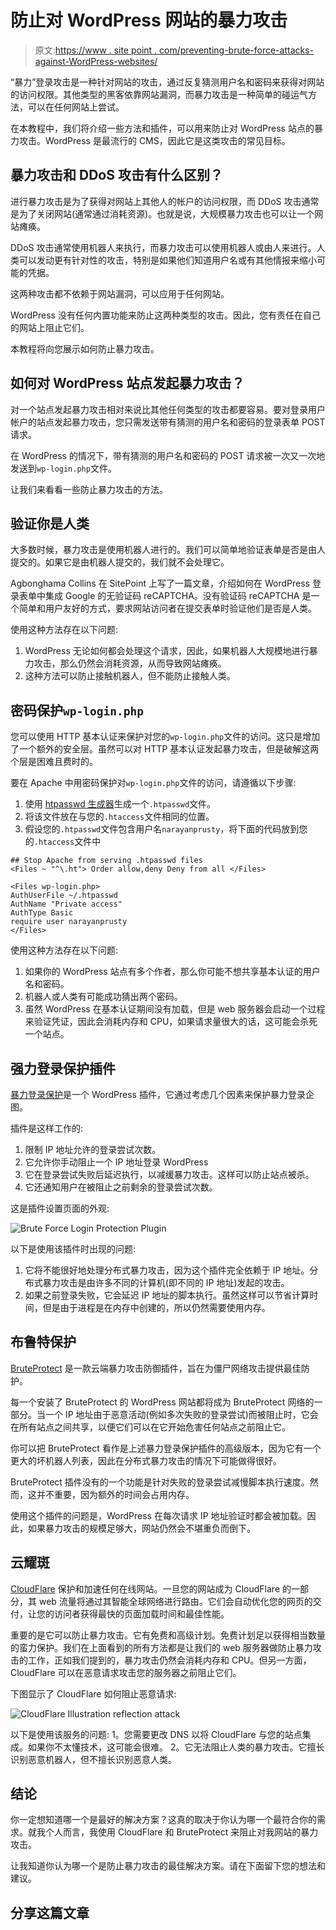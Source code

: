 # 防止对 WordPress 网站的暴力攻击

> 原文:[https://www . site point . com/preventing-brute-force-attacks-against-WordPress-websites/](https://www.sitepoint.com/preventing-brute-force-attacks-against-wordpress-websites/)

“暴力”登录攻击是一种针对网站的攻击，通过反复猜测用户名和密码来获得对网站的访问权限。其他类型的黑客依靠网站漏洞，而暴力攻击是一种简单的碰运气方法，可以在任何网站上尝试。

在本教程中，我们将介绍一些方法和插件，可以用来防止对 WordPress 站点的暴力攻击。WordPress 是最流行的 CMS，因此它是这类攻击的常见目标。

## 暴力攻击和 DDoS 攻击有什么区别？

进行暴力攻击是为了获得对网站上其他人的帐户的访问权限，而 DDoS 攻击通常是为了关闭网站(通常通过消耗资源)。也就是说，大规模暴力攻击也可以让一个网站瘫痪。

DDoS 攻击通常使用机器人来执行，而暴力攻击可以使用机器人或由人来进行。人类可以发动更有针对性的攻击，特别是如果他们知道用户名或有其他情报来缩小可能的凭据。

这两种攻击都不依赖于网站漏洞，可以应用于任何网站。

WordPress 没有任何内置功能来防止这两种类型的攻击。因此，您有责任在自己的网站上阻止它们。

本教程将向您展示如何防止暴力攻击。

## 如何对 WordPress 站点发起暴力攻击？

对一个站点发起暴力攻击相对来说比其他任何类型的攻击都要容易。要对登录用户帐户的站点发起暴力攻击，您只需发送带有猜测的用户名和密码的登录表单 POST 请求。

在 WordPress 的情况下，带有猜测的用户名和密码的 POST 请求被一次又一次地发送到`wp-login.php`文件。

让我们来看看一些防止暴力攻击的方法。

## 验证你是人类

大多数时候，暴力攻击是使用机器人进行的。我们可以简单地验证表单是否是由人提交的。如果它是由机器人提交的，我们就不会处理它。

Agbonghama Collins 在 SitePoint 上写了一篇文章，介绍如何在 WordPress 登录表单中集成 Google 的无验证码 reCAPTCHA。没有验证码 reCAPTCHA 是一个简单和用户友好的方式，要求网站访问者在提交表单时验证他们是否是人类。

使用这种方法存在以下问题:

1.  WordPress 无论如何都会处理这个请求，因此，如果机器人大规模地进行暴力攻击，那么仍然会消耗资源，从而导致网站瘫痪。
2.  这种方法可以防止接触机器人，但不能防止接触人类。

## 密码保护`wp-login.php`

您可以使用 HTTP 基本认证来保护对您的`wp-login.php`文件的访问。这只是增加了一个额外的安全层。虽然可以对 HTTP 基本认证发起暴力攻击，但是破解这两个层是困难且费时的。

要在 Apache 中用密码保护对`wp-login.php`文件的访问，请遵循以下步骤:

1.  使用 [htpasswd 生成器](http://www.htaccesstools.com/htpasswd-generator/)生成一个`.htpasswd`文件。
2.  将该文件放在与您的`.htaccess`文件相同的位置。
3.  假设您的`.htpasswd`文件包含用户名`narayanprusty`，将下面的代码放到您的`.htaccess`文件中

```
## Stop Apache from serving .htpasswd files
<Files ~ "^\.ht"> Order allow,deny Deny from all </Files>

<Files wp-login.php>
AuthUserFile ~/.htpasswd
AuthName "Private access"
AuthType Basic
require user narayanprusty
</Files>
```

使用这种方法存在以下问题:

1.  如果你的 WordPress 站点有多个作者，那么你可能不想共享基本认证的用户名和密码。
2.  机器人或人类有可能成功猜出两个密码。
3.  虽然 WordPress 在基本认证期间没有加载，但是 web 服务器会启动一个过程来验证凭证，因此会消耗内存和 CPU，如果请求量很大的话，这可能会杀死一个站点。

## 强力登录保护插件

[暴力登录保护](https://wordpress.org/plugins/brute-force-login-protection/)是一个 WordPress 插件，它通过考虑几个因素来保护暴力登录企图。

插件是这样工作的:

1.  限制 IP 地址允许的登录尝试次数。
2.  它允许你手动阻止一个 IP 地址登录 WordPress
3.  它在登录尝试失败后延迟执行，以减缓暴力攻击。这样可以防止站点被杀。
4.  它还通知用户在被阻止之前剩余的登录尝试次数。

这是插件设置页面的外观:

![Brute Force Login Protection Plugin](../Images/dd4b284c164f7e2500f99dd65ec9dec4.png)

以下是使用该插件时出现的问题:

1.  它将不能很好地处理分布式暴力攻击，因为这个插件完全依赖于 IP 地址。分布式暴力攻击是由许多不同的计算机(即不同的 IP 地址)发起的攻击。
2.  如果之前登录失败，它会延迟 IP 地址的脚本执行。虽然这样可以节省计算时间，但是由于进程是在内存中创建的，所以仍然需要使用内存。

## 布鲁特保护

[BruteProtect](https://wordpress.org/plugins/bruteprotect/) 是一款云端暴力攻击防御插件，旨在为僵尸网络攻击提供最佳防护。

每一个安装了 BruteProtect 的 WordPress 网站都将成为 BruteProtect 网络的一部分。当一个 IP 地址由于恶意活动(例如多次失败的登录尝试)而被阻止时，它会在所有站点之间共享，以便它们可以在它开始危害任何站点之前阻止它。

你可以把 BruteProtect 看作是上述暴力登录保护插件的高级版本，因为它有一个更大的坏机器人列表，因此在分布式暴力攻击的情况下可能做得很好。

BruteProtect 插件没有的一个功能是针对失败的登录尝试减慢脚本执行速度。然而，这并不重要，因为额外的时间会占用内存。

使用这个插件的问题是，WordPress 在每次请求 IP 地址验证时都会被加载。因此，如果暴力攻击的规模足够大，网站仍然会不堪重负而倒下。

## 云耀斑

[CloudFlare](https://support.cloudflare.com/hc/en-us) 保护和加速任何在线网站。一旦您的网站成为 CloudFlare 的一部分，其 web 流量将通过其智能全球网络进行路由。它们会自动优化您的网页的交付，让您的访问者获得最快的页面加载时间和最佳性能。

重要的是它可以防止暴力攻击。它有免费和高级计划。免费计划足以获得相当数量的蛮力保护。我们在上面看到的所有方法都是让我们的 web 服务器做防止暴力攻击的工作，正如我们提到的，暴力攻击仍然会消耗内存和 CPU。但另一方面，CloudFlare 可以在恶意请求攻击您的服务器之前阻止它们。

下图显示了 CloudFlare 如何阻止恶意请求:

![CloudFlare Illustration reflection attack](../Images/f5f32c8810ad54c6cbbb15024ad255d7.png)

以下是使用该服务的问题:
1。您需要更改 DNS 以将 CloudFlare 与您的站点集成。如果你不太懂技术，这可能会很难。
2。它无法阻止人类的暴力攻击。它擅长识别恶意机器人，但不擅长识别恶意人类。

## 结论

你一定想知道哪一个是最好的解决方案？这真的取决于你认为哪一个最符合你的需求。就我个人而言，我使用 CloudFlare 和 BruteProtect 来阻止对我网站的暴力攻击。

让我知道你认为哪一个是防止暴力攻击的最佳解决方案。请在下面留下您的想法和建议。

## 分享这篇文章